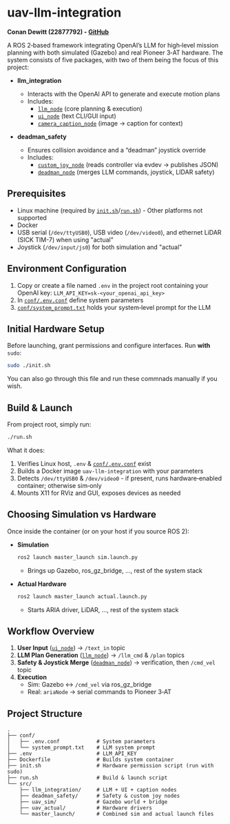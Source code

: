 # uav-llm-integration

**Conan Dewitt (22877792) - [GitHub](https://github.com/conanpodewitt)**

A ROS 2‑based framework integrating OpenAI’s LLM for high‑level mission planning with both simulated (Gazebo) and real Pioneer 3‑AT hardware. The system consists of five packages, with two of them being the focus of this project:

- **llm_integration**
    - Interacts with the OpenAI API to generate and execute motion plans
    - Includes:
        - [`llm_node`](src/llm_integration/llm_integration/llm_node.py) (core planning & execution)
        - [`ui_node`](src/llm_integration/llm_integration/ui_node.py) (text CLI/GUI input)
        - [`camera_caption_node`](src/llm_integration/llm_integration/camera_caption_node.py) (image → caption for context)

- **deadman_safety**
    - Ensures collision avoidance and a “deadman” joystick override
    - Includes:
        - [`custom_joy_node`](src/deadman_safety/deadman_safety/custom_joy_node.py) (reads controller via evdev → publishes JSON)
        - [`deadman_node`](src/deadman_safety/deadman_safety/deadman_node.py) (merges LLM commands, joystick, LIDAR safety)

## Prerequisites

- Linux machine (required by [`init.sh`](init.sh)/[`run.sh`](run.sh)) - Other platforms not supported
- Docker
- USB serial (`/dev/ttyUSB0`), USB video (`/dev/video0`), and ethernet LiDAR (SICK TIM-7) when using "actual"
- Joystick (`/dev/input/js0`) for both simulation and "actual"

## Environment Configuration

1. Copy or create a file named `.env` in the project root containing your OpenAI key: `LLM_API_KEY=sk-<your_openai_api_key>`
2. In [`conf/.env.conf`](conf/.env.conf) define system parameters
3. [`conf/system_prompt.txt`](conf/system_prompt.txt) holds your system‑level prompt for the LLM

## Initial Hardware Setup

Before launching, grant permissions and configure interfaces. Run **with** `sudo`:

```bash
sudo ./init.sh
```

You can also go through this file and run these commnads manually if you wish.

## Build & Launch

From project root, simply run:

```bash
./run.sh
```

What it does:
1. Verifies Linux host, `.env` & [`conf/.env.conf`](conf/.env.conf) exist
2. Builds a Docker image `uav-llm-integration` with your parameters
3. Detects `/dev/ttyUSB0` & `/dev/video0` - if present, runs hardware‑enabled container; otherwise sim‑only
4. Mounts X11 for RViz and GUI, exposes devices as needed

## Choosing Simulation vs Hardware

Once inside the container (or on your host if you source ROS 2):

- **Simulation**
    ```bash
    ros2 launch master_launch sim.launch.py
    ```
    - Brings up Gazebo, ros_gz_bridge, ..., rest of the system stack

- **Actual Hardware**
    ```bash
    ros2 launch master_launch actual.launch.py
    ```  
    - Starts ARIA driver, LiDAR, ..., rest of the system stack

## Workflow Overview

1. **User Input** ([`ui_node`](src/llm_integration/llm_integration/ui_node.py)) → `/text_in` topic
2. **LLM Plan Generation** ([`llm_node`](src/llm_integration/llm_integration/llm_node.py)) → `/llm_cmd` & `/plan` topics
3. **Safety & Joystick Merge** ([`deadman_node`](src/deadman_safety/deadman_safety/deadman_node.py)) → verification, then `/cmd_vel` topic
4. **Execution**
    - Sim: Gazebo ↔ `/cmd_vel` via ros_gz_bridge
    - Real: `ariaNode` → serial commands to Pioneer 3‑AT

## Project Structure

```text
.
├── conf/
│   ├── .env.conf            # System parameters
│   └── system_prompt.txt    # LLM system prompt
├── .env                     # LLM_API_KEY
├── Dockerfile               # Builds system container
├── init.sh                  # Hardware permission script (run with sudo)
├── run.sh                   # Build & launch script
└── src/
    ├── llm_integration/     # LLM + UI + caption nodes
    ├── deadman_safety/      # Safety & custom joy nodes
    ├── uav_sim/             # Gazebo world + bridge
    ├── uav_actual/          # Hardware drivers
    └── master_launch/       # Combined sim and actual launch files
```
